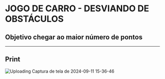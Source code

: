# JOGO DE CARRO - DESVIANDO DE OBSTÁCULOS 
## Objetivo chegar ao maior número de pontos

---------------------------------
## Print 
![Uploading Captura de tela de 2024-09-11 15-36-46]()
